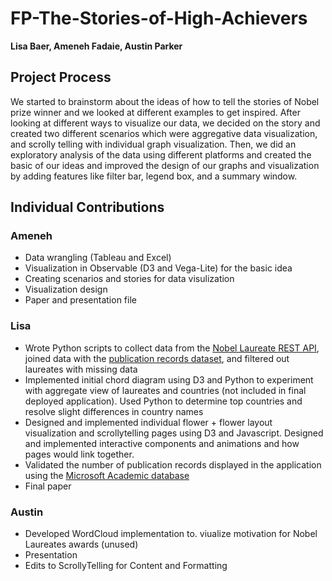 # FP-The-Stories-of-High-Achievers
**Lisa Baer, Ameneh Fadaie, Austin Parker**

## Project Process
We started to brainstorm about the ideas of how to tell the stories of Nobel prize winner and we looked at different examples to get inspired. After looking at different ways to visualize our data, we decided on the story and created two different scenarios which were aggregative data visualization, and scrolly telling with individual graph visualization. Then, we did an exploratory analysis of the data using different platforms and created the basic of our ideas and improved the design of our graphs and visualization by adding features like filter bar, legend box, and a summary window. 

## Individual Contributions
### Ameneh
- Data wrangling (Tableau and Excel)
- Visualization in Observable (D3 and Vega-Lite) for the basic idea
- Creating scenarios and stories for data visulization
- Visualization design 
- Paper and presentation file

### Lisa
- Wrote Python scripts to collect data from the [Nobel Laureate REST API](https://www.nobelprize.org/about/developer-zone-2/), joined data with the [publication records dataset](https://www.nature.com/articles/s41597-019-0033-6), and filtered out laureates with missing data
- Implemented initial chord diagram using D3 and Python to experiment with aggregate view of laureates and countries (not included in final deployed application). Used Python to determine top countries and resolve slight differences in country names
- Designed and implemented individual flower + flower layout visualization and scrollytelling pages using D3 and Javascript. Designed and implemented interactive components and animations and how pages would link together.
- Validated the number of publication records displayed in the application using the [Microsoft Academic database](https://academic.microsoft.com/home)
- Final paper

### Austin
- Developed WordCloud implementation to. viualize motivation for Nobel Laureates awards (unused)
- Presentation
- Edits to ScrollyTelling for Content and Formatting
